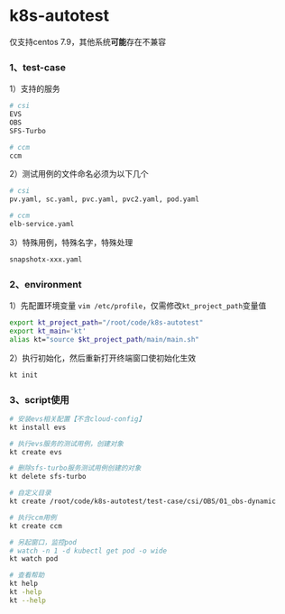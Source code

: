 # k8s-autotest

仅支持centos 7.9，其他系统**可能**存在不兼容
### 1、test-case
1）支持的服务
```bash
# csi
EVS
OBS
SFS-Turbo

# ccm
ccm
```

2）测试用例的文件命名必须为以下几个
```bash
# csi
pv.yaml, sc.yaml, pvc.yaml, pvc2.yaml, pod.yaml

# ccm
elb-service.yaml
```

3）特殊用例，特殊名字，特殊处理
```txt
snapshotx-xxx.yaml
```

### 2、environment
1）先配置环境变量
`vim /etc/profile`，仅需修改`kt_project_path`变量值
```bash
export kt_project_path="/root/code/k8s-autotest"
export kt_main='kt'
alias kt="source $kt_project_path/main/main.sh"
```

2）执行初始化，然后重新打开终端窗口使初始化生效
```bash
kt init
```

### 3、script使用
```bash
# 安装evs相关配置【不含cloud-config】
kt install evs

# 执行evs服务的测试用例，创建对象
kt create evs

# 删除sfs-turbo服务测试用例创建的对象
kt delete sfs-turbo

# 自定义目录
kt create /root/code/k8s-autotest/test-case/csi/OBS/01_obs-dynamic

# 执行ccm用例
kt create ccm

# 另起窗口，监控pod
# watch -n 1 -d kubectl get pod -o wide
kt watch pod

# 查看帮助
kt help
kt -help
kt --help
```